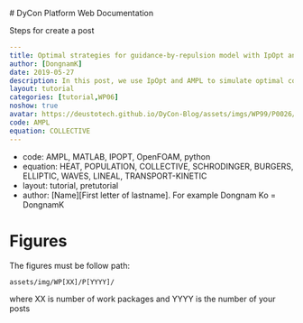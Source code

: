 # DyCon Platform Web Documentation

Steps for create a post

```yml
---
title: Optimal strategies for guidance-by-repulsion model with IpOpt and AMPL
author: [DongnamK]
date: 2019-05-27
description: In this post, we use IpOpt and AMPL to simulate optimal controls on a nonlinear ODE system with unbounded interactions. The restriction and initial guess on the state variables are critical for this problem to operate minimization algorithm. From the data calculated from AMPL, we interpret and visualize it using Matlab.
layout: tutorial
categories: [tutorial,WP06]
noshow: true
avatar: https://deustotech.github.io/DyCon-Blog/assets/imgs/WP99/P0026/ds.gif
code: AMPL
equation: COLLECTIVE
---
```

- code: AMPL, MATLAB, IPOPT, OpenFOAM, python
- equation: HEAT, POPULATION, COLLECTIVE, SCHRODINGER, BURGERS, ELLIPTIC, WAVES, LINEAL, TRANSPORT-KINETIC
- layout: tutorial, pretutorial
- author: [Name][First letter of lastname]. For example Dongnam Ko = DongnamK

# Figures 

The figures must be follow path:
```
assets/img/WP[XX]/P[YYYY]/
``` 
where XX is number of work packages and YYYY is the number of your posts